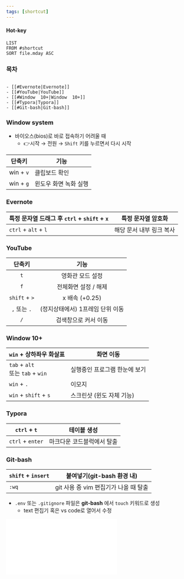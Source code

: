 ```yaml
---
tags: [shortcut]
---
```


#### Hot-key
```dataview
LIST
FROM #shortcut
SORT file.mday ASC
```

### 목차
```ad-info 

- [[#Evernote|Evernote]]
- [[#YouTube|YouTube]]
- [[#Window  10+|Window  10+]]
- [[#Typora|Typora]]
- [[#Git-bash|Git-bash]]
```


### Window system
- 바이오스(bios)로 바로 접속하기 어려울 때
	- 👉시작 → 전원 → `Shift` 키를 누르면서 다시 시작

| 단축키    | 기능                  |
| --------- | --------------------- |
| win + `v` | 클립보드 확인         |
| win + `g` | 윈도우 화면 녹화 실행 |
### Evernote

|특정 문자열 드래그 후  `ctrl` + `shift` + `x`|특정 문자열 암호화|
|---|---|
|`ctrl` + `alt` + `l` | 해당 문서 내부 링크 복사   |


### YouTube

|    단축키     |               기능               |
|:-------------:|:--------------------------------:|
|      `t`      |         영화관 모드 설정         |
|      `f`      |       전체화면 설정 / 해제       |
| `shift` + `>` |          x 배속 (+0.25)          |
| `,` 또는 `.`  | (정지상태에서) 1프레임 단위 이동 |
|      `/`      |       검색창으로 커서 이동       |


### Window  10+ 

| `win` + 상하좌우 화살표        | 화면 이동             |
| -------------------------------- | ----------------------------- |
| `tab` + `alt` <br>또는 `tab` + `win` | 실행중인 프로그램 한눈에 보기 |
| `win` + `.`                      | 이모지                        |
| `win` + `shift` + `s`            | 스크린샷 (윈도 자체 기능)     |

### Typora

| `ctrl` + `t`     | 테이블 생성                |
| ------------ | -------------------------- |
| `ctrl` + `enter` | 마크다운 코드블럭에서 탈출 |


### Git-bash

| `shift` + `insert` | 붙여넣기(git-bash 환경 내)            |
| ------------------ | ------------------------------------- |
| `:wq`              | git 사용 중 vim 편집기가 나올 때 탈출 |

- `.env` 또는 `.gitignore` 파일은 **git-bash** 에서 `touch` 키워드로 생성 
	- text 편집기 혹은 vs code로 열어서 수정


![Hot-key (IDE)](Hot-key%20(IDE).md)